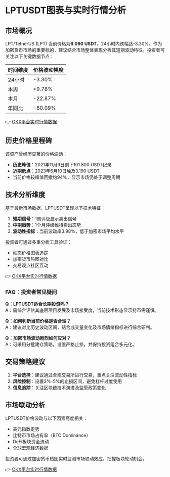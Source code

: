# LPTUSDT图表与实时行情分析

## 市场概况

LPT/TetherUS (LPT) 当前价格为**6.090 USDT**，24小时内跌幅达-3.30%。作为加密货币市场的重要标的，建议结合市场整体表现分析其短期波动特征。投资者可关注以下关键数据节点：

| 时间维度 | 价格波动幅度 |
|----------|--------------|
| 24小时   | -3.30%       |
| 本周     | +9.78%       |
| 本月     | -22.87%      |
| 年同比   | -60.09%      |

👉 [OKX平台实时行情数据](https://bit.ly/okx_welcome)

## 历史价格里程碑

该资产曾经历显著的价格波动：
- **历史峰值**：2021年11月9日创下101.800 USDT纪录
- **近期低点**：2023年6月10日触及3.190 USDT
- 当前价格较峰值回撤约94%，显示市场仍处于调整周期

## 技术分析维度

基于最新市场数据，LPTUSDT呈现以下技术特征：
1. **短期信号**：1周评级显示卖出信号
2. **中期趋势**：1个月评级维持卖出态势
3. **波动性指标**：当前波动率3.98%，低于加密市场平均水平

投资者可通过多重分析工具验证：
- 动态价格图表追踪
- 加密货币热图对比
- 交易观点社区互动

👉 [OKX平台实时行情数据](https://bit.ly/okx_welcome)

### FAQ：投资者常见疑问

**Q：LPTUSDT适合长期投资吗？**  
A：需综合评估其底层项目发展及市场接受度，当前技术形态显示持币需谨慎。

**Q：如何判断当前价格是否合理？**  
A：建议对比历史波动区间，结合成交量变化及市场情绪指标进行综合研判。

**Q：加密市场波动剧烈如何应对？**  
A：可采用分批建仓策略，设置严格止损，并保持投资组合多元化。

## 交易策略建议

1. **平台选择**：建议通过合规交易所进行交易，重点关注流动性指标
2. **风险控制**：设置3%-5%的止损区间，避免杠杆过度使用
3. **信息追踪**：关注区块链技术演进及监管政策变化

## 市场联动分析

LPTUSDT价格波动与以下因素高度相关：
- 美元指数走势
- 比特币市场占有率（BTC Dominance）
- DeFi板块资金流动
- 全球宏观经济数据

投资者可通过加密货币热图实时监测市场联动效应，把握板块轮动机会。

👉 [OKX平台实时行情数据](https://bit.ly/okx_welcome)